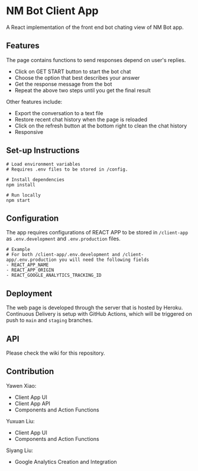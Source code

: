 # NM Bot Client App

A React implementation of the front end bot chating view of NM Bot app.

## Features

The page contains functions to send responses depend on user's replies.

- Click on GET START button to start the bot chat
- Choose the option that best describes your answer
- Get the response message from the bot
- Repeat the above two steps until you get the final result

Other features include:
- Export the conversation to a text file
- Restore recent chat history when the page is reloaded
- Click on the refresh button at the bottom right to clean the chat history
- Responsive

## Set-up Instructions

```shell
# Load environment variables
# Requires .env files to be stored in /config.

# Install dependencies
npm install

# Run locally
npm start
```

## Configuration

The app requires configurations of REACT APP to be stored in `/client-app` as `.env.development` and `.env.production` files.

```shell
# Example
# For both /client-app/.env.development and /client-app/.env.production you will need the following fields
- REACT_APP_NAME
- REACT_APP_ORIGIN
- REACT_GOOGLE_ANALYTICS_TRACKING_ID
```

## Deployment

The web page is developed through the server that is hosted by Heroku. Continuous Delivery is setup with GitHub Actions, which will be triggered on push to `main` and `staging` branches.

## API

Please check the wiki for this repository.

## Contribution

Yawen Xiao:
- Client App UI
- Client App API
- Components and Action Functions

Yuxuan Liu:
- Client App UI
- Components and Action Functions

Siyang Liu:
- Google Analytics Creation and Integration